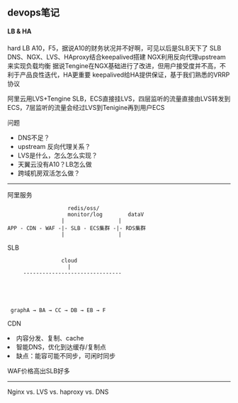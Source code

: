 ## devops笔记

#### LB & HA
hard LB A10，F5，据说A10的财务状况并不好啊，可见以后是SLB天下了
SLB DNS、NGX、LVS、HAproxy结合keepalived搭建
NGX利用反向代理upstream来实现负载均衡
据说Tengine在NGX基础进行了改进，但用户接受度并不高，不利于产品良性迭代，HA更重要
keepalived给HA提供保证，基于我们熟悉的VRRP协议

阿里云用LVS+Tengine SLB，ECS直接挂LVS，四层监听的流量直接由LVS转发到ECS，7层监听的流量会经过LVS到Tenigine再到用户ECS

问题
 - DNS不足？
 - upstream 反向代理关系？
 - LVS是什么，怎么怎么实现？
 - 天翼云没有A10？LB怎么做
 - 跨域机房双活怎么做？

---
阿里服务
```
                   redis/oss/
                   monitor/log        dataV
                 |                 |
APP - CDN - WAF -|- SLB - ECS集群 -|- RDS集群
                 |                 |
```

SLB
```
                 cloud
                   |
     -------------------------------





```

``` graphA → BA → CC → DB → EB → F```
                  

CDN
<li>内容分发、复制、cache
<li>智能DNS，优化到达缓存/复制点
<li>缺点：能容可能不同步，可闲时同步

WAF价格高出SLB好多

---
Nginx vs. LVS vs. haproxy vs. DNS

